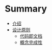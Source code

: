 # Summary

* [介绍](README.md)
* [设计原则](设计原则/README.md)
    * [代码即文档](设计原则/1.代码即文档/README.md)
    * [概念完成性](设计原则/2.概念完整性/README.md)

